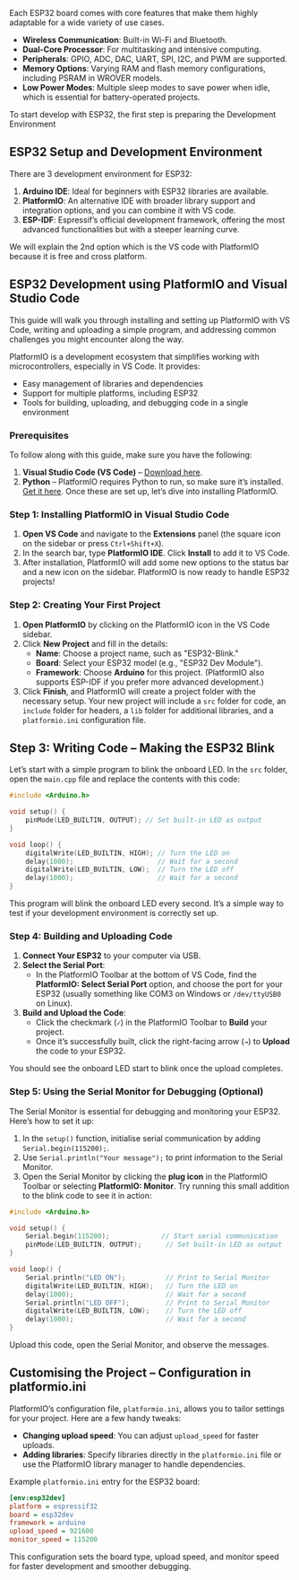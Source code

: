 Each ESP32 board comes with core features that make them highly adaptable for a wide variety of use cases.
- **Wireless Communication**: Built-in Wi-Fi and Bluetooth.
- **Dual-Core Processor**: For multitasking and intensive computing.
- **Peripherals**: GPIO, ADC, DAC, UART, SPI, I2C, and PWM are supported.
- **Memory Options**: Varying RAM and flash memory configurations, including PSRAM in WROVER models.
- **Low Power Modes**: Multiple sleep modes to save power when idle, which is essential for battery-operated projects.

To start develop with ESP32, the first step is preparing the Development Environment

## ESP32 Setup and Development Environment
There are 3 development environment for ESP32:
1. **Arduino IDE**: Ideal for beginners with ESP32 libraries are available.
2. **PlatformIO**: An alternative IDE with broader library support and integration options, and you can combine it with VS code.
3. **ESP-IDF**: Espressif’s official development framework, offering the most advanced functionalities but with a steeper learning curve.

We will explain the 2nd option which is the VS code with PlatformIO because it is free and cross platform.

## ESP32 Development using PlatformIO and Visual Studio Code
This guide will walk you through installing and setting up PlatformIO with VS Code, writing and uploading a simple program, and addressing common challenges you might encounter along the way.

PlatformIO is a development ecosystem that simplifies working with microcontrollers, especially in VS Code. It provides:
- Easy management of libraries and dependencies
- Support for multiple platforms, including ESP32
- Tools for building, uploading, and debugging code in a single environment

### Prerequisites
To follow along with this guide, make sure you have the following:
1. **Visual Studio Code (VS Code)** – [Download here](https://code.visualstudio.com/).
2. **Python** – PlatformIO requires Python to run, so make sure it’s installed. [Get it here](https://www.python.org/downloads/).
Once these are set up, let’s dive into installing PlatformIO.

### Step 1: Installing PlatformIO in Visual Studio Code
1. **Open VS Code** and navigate to the **Extensions** panel (the square icon on the sidebar or press `Ctrl+Shift+X`).
2. In the search bar, type **PlatformIO IDE**. Click **Install** to add it to VS Code.
3. After installation, PlatformIO will add some new options to the status bar and a new icon on the sidebar.
PlatformIO is now ready to handle ESP32 projects!

### Step 2: Creating Your First Project
1. **Open PlatformIO** by clicking on the PlatformIO icon in the VS Code sidebar.
2. Click **New Project** and fill in the details:
    - **Name**: Choose a project name, such as "ESP32-Blink."
    - **Board**: Select your ESP32 model (e.g., "ESP32 Dev Module").
    - **Framework**: Choose **Arduino** for this project. (PlatformIO also supports ESP-IDF if you prefer more advanced development.)
3. Click **Finish**, and PlatformIO will create a project folder with the necessary setup.
Your new project will include a `src` folder for code, an `include` folder for headers, a `lib` folder for additional libraries, and a `platformio.ini` configuration file.

## Step 3: Writing Code – Making the ESP32 Blink
Let’s start with a simple program to blink the onboard LED. In the `src` folder, open the `main.cpp` file and replace the contents with this code:
``` cpp
#include <Arduino.h>

void setup() {
    pinMode(LED_BUILTIN, OUTPUT); // Set built-in LED as output
}

void loop() {
    digitalWrite(LED_BUILTIN, HIGH); // Turn the LED on
    delay(1000);                     // Wait for a second
    digitalWrite(LED_BUILTIN, LOW);  // Turn the LED off
    delay(1000);                     // Wait for a second
}
```
This program will blink the onboard LED every second. It’s a simple way to test if your development environment is correctly set up.

### Step 4: Building and Uploading Code
1. **Connect Your ESP32** to your computer via USB.
2. **Select the Serial Port**:
    - In the PlatformIO Toolbar at the bottom of VS Code, find the **PlatformIO: Select Serial Port** option, and choose the port for your ESP32 (usually something like COM3 on Windows or `/dev/ttyUSB0` on Linux).
3. **Build and Upload the Code**:
    - Click the checkmark (`✓`) in the PlatformIO Toolbar to **Build** your project.
    - Once it’s successfully built, click the right-facing arrow (`→`) to **Upload** the code to your ESP32.

You should see the onboard LED start to blink once the upload completes.

### Step 5: Using the Serial Monitor for Debugging (Optional)
The Serial Monitor is essential for debugging and monitoring your ESP32. Here’s how to set it up:
1. In the `setup()` function, initialise serial communication by adding `Serial.begin(115200);`.
2. Use `Serial.println("Your message");` to print information to the Serial Monitor.
3. Open the Serial Monitor by clicking the **plug icon** in the PlatformIO Toolbar or selecting **PlatformIO: Monitor**.
Try running this small addition to the blink code to see it in action:
``` cpp
#include <Arduino.h>

void setup() {
    Serial.begin(115200);             // Start serial communication
    pinMode(LED_BUILTIN, OUTPUT);      // Set built-in LED as output
}

void loop() {
    Serial.println("LED ON");          // Print to Serial Monitor
    digitalWrite(LED_BUILTIN, HIGH);   // Turn the LED on
    delay(1000);                       // Wait for a second
    Serial.println("LED OFF");         // Print to Serial Monitor
    digitalWrite(LED_BUILTIN, LOW);    // Turn the LED off
    delay(1000);                       // Wait for a second
}
```
Upload this code, open the Serial Monitor, and observe the messages.


## Customising the Project – Configuration in platformio.ini
PlatformIO’s configuration file, `platformio.ini`, allows you to tailor settings for your project. Here are a few handy tweaks:

- **Changing upload speed**: You can adjust `upload_speed` for faster uploads.
- **Adding libraries**: Specify libraries directly in the `platformio.ini` file or use the PlatformIO library manager to handle dependencies.

Example `platformio.ini` entry for the ESP32 board:
``` ini
[env:esp32dev]
platform = espressif32
board = esp32dev
framework = arduino
upload_speed = 921600
monitor_speed = 115200
```
This configuration sets the board type, upload speed, and monitor speed for faster development and smoother debugging.